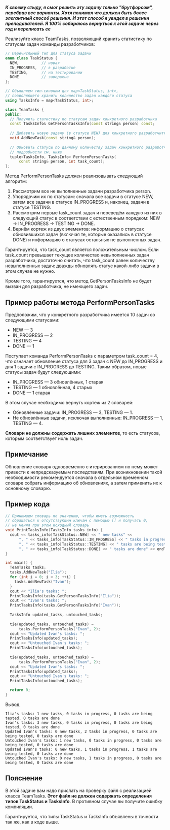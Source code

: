 **_К своему стыду, я смог решить эту задачу только "брутфорсом",
перебрав все варианты. Хотя понимал что должен быть более элегантный
способ решения. И этот способ я увидел в решении преподавателей.
Я 100% собираюсь вернуться к этой задаче через год и переписать ее_**


Реализуйте класс TeamTasks, позволяющий хранить статистику по статусам
задач команды разработчиков:
```c++
// Перечислимый тип для статуса задачи
enum class TaskStatus {
  NEW,          // новая
  IN_PROGRESS,  // в разработке
  TESTING,      // на тестировании
  DONE          // завершена
};

// Объявляем тип-синоним для map<TaskStatus, int>,
// позволяющего хранить количество задач каждого статуса
using TasksInfo = map<TaskStatus, int>;

class TeamTasks {
public:
  // Получить статистику по статусам задач конкретного разработчика
  const TasksInfo& GetPersonTasksInfo(const string& person) const;
  
  // Добавить новую задачу (в статусе NEW) для конкретного разработчитка
  void AddNewTask(const string& person);
  
  // Обновить статусы по данному количеству задач конкретного разработчика,
  // подробности см. ниже
  tuple<TasksInfo, TasksInfo> PerformPersonTasks(
      const string& person, int task_count);
};
```

Метод PerformPersonTasks должен реализовывать следующий алгоритм:

1. Рассмотрим все не выполненные задачи разработчика person.
2. Упорядочим их по статусам: сначала все задачи в статусе NEW, затем все
   задачи в статусе IN_PROGRESS и, наконец, задачи в статусе TESTING.
3. Рассмотрим первые task_count задач и переведём каждую из них в
   следующий статус в соответствии с естественным порядком:
   NEW → IN_PROGRESS → TESTING → DONE.
4. Вернём кортеж из двух элементов: информацию о статусах обновившихся
   задач (включая те, которые оказались в статусе DONE) и информацию о
   статусах остальных не выполненных задач.

Гарантируется, что task_count является положительным числом. Если
task_count превышает текущее количество невыполненных задач разработчика,
достаточно считать, что task_count равен количеству невыполненных задач:
дважды обновлять статус какой-либо задачи в этом случае не нужно.

Кроме того, гарантируется, что метод GetPersonTasksInfo не будет вызван для
разработчика, не имеющего задач.

## Пример работы метода PerformPersonTasks
Предположим, что у конкретного разработчика имеется 10 задач со следующими
статусами:

* NEW — 3
* IN_PROGRESS — 2
* TESTING — 4
* DONE — 1

Поступает команда PerformPersonTasks с параметром task_count = 4, что
означает обновление статуса для 3 задач c NEW до IN_PROGRESS и для 1
задачи с IN_PROGRESS до TESTING. Таким образом, новые статусы задач будут
следующими:

* IN_PROGRESS — 3 обновлённых, 1 старая
* TESTING — 1 обновлённая, 4 старых
* DONE — 1 старая

В этом случае необходимо вернуть кортеж из 2 словарей:

* Обновлённые задачи: IN_PROGRESS — 3, TESTING — 1.
* Не обновлённые задачи, исключая выполненные: IN_PROGRESS — 1, TESTING — 4.

**Словари не должны содержать лишних элементов**, то есть статусов,
которым соответствует ноль задач.

## Примечание
Обновление словаря одновременно с итерированием по нему может привести
к непредсказуемым последствиям. При возникновении такой необходимости
рекомендуется сначала в отдельном временном словаре собрать информацию
об обновлениях, а затем применить их к основному словарю.

## Пример кода
```c++
// Принимаем словарь по значению, чтобы иметь возможность
// обращаться к отсутствующим ключам с помощью [] и получать 0,
// не меняя при этом исходный словарь
void PrintTasksInfo(TasksInfo tasks_info) {
  cout << tasks_info[TaskStatus::NEW] << " new tasks" <<
      ", " << tasks_info[TaskStatus::IN_PROGRESS] << " tasks in progress" <<
      ", " << tasks_info[TaskStatus::TESTING] << " tasks are being tested" <<
      ", " << tasks_info[TaskStatus::DONE] << " tasks are done" << endl;
}

int main() {
  TeamTasks tasks;
  tasks.AddNewTask("Ilia");
  for (int i = 0; i < 3; ++i) {
    tasks.AddNewTask("Ivan");
  }
  cout << "Ilia's tasks: ";
  PrintTasksInfo(tasks.GetPersonTasksInfo("Ilia"));
  cout << "Ivan's tasks: ";
  PrintTasksInfo(tasks.GetPersonTasksInfo("Ivan"));
  
  TasksInfo updated_tasks, untouched_tasks;
  
  tie(updated_tasks, untouched_tasks) =
      tasks.PerformPersonTasks("Ivan", 2);
  cout << "Updated Ivan's tasks: ";
  PrintTasksInfo(updated_tasks);
  cout << "Untouched Ivan's tasks: ";
  PrintTasksInfo(untouched_tasks);
  
  tie(updated_tasks, untouched_tasks) =
      tasks.PerformPersonTasks("Ivan", 2);
  cout << "Updated Ivan's tasks: ";
  PrintTasksInfo(updated_tasks);
  cout << "Untouched Ivan's tasks: ";
  PrintTasksInfo(untouched_tasks);

  return 0;
}
```

Вывод
```
Ilia's tasks: 1 new tasks, 0 tasks in progress, 0 tasks are being tested, 0 tasks are done
Ivan's tasks: 3 new tasks, 0 tasks in progress, 0 tasks are being tested, 0 tasks are done
Updated Ivan's tasks: 0 new tasks, 2 tasks in progress, 0 tasks are being tested, 0 tasks are done
Untouched Ivan's tasks: 1 new tasks, 0 tasks in progress, 0 tasks are being tested, 0 tasks are done
Updated Ivan's tasks: 0 new tasks, 1 tasks in progress, 1 tasks are being tested, 0 tasks are done
Untouched Ivan's tasks: 0 new tasks, 1 tasks in progress, 0 tasks are being tested, 0 tasks are done
```

## Пояснение
В этой задаче вам надо прислать на проверку файл с реализацией класса
TeamTasks. **Этот файл не должен содержать определения типов TaskStatus
и TasksInfo**. В противном случае вы получите ошибку компиляции.

Гарантируется, что типы TaskStatus и TasksInfo объявлены в точности так же,
как в коде выше.